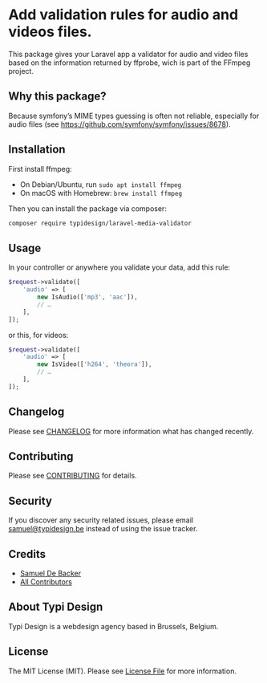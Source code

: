 # Add validation rules for audio and videos files.

This package gives your Laravel app a validator for audio and video files based on the information returned by ffprobe, wich is part of the FFmpeg project.

## Why this package?

Because symfony’s MIME types guessing is often not reliable, especially for audio files (see https://github.com/symfony/symfony/issues/8678).

## Installation

First install ffmpeg:
- On Debian/Ubuntu, run ```sudo apt install ffmpeg```
- On macOS with Homebrew: ```brew install ffmpeg```

Then you can install the package via composer:

```bash
composer require typidesign/laravel-media-validator
```

## Usage

In your controller or anywhere you validate your data, add this rule:

```php
$request->validate([
    'audio' => [
        new IsAudio(['mp3', 'aac']),
        // …
    ],
]);
```

or this, for videos:

```php
$request->validate([
    'audio' => [
        new IsVideo(['h264', 'theora']),
        // …
    ],
]);
```

## Changelog

Please see [CHANGELOG](CHANGELOG.md) for more information what has changed recently.

## Contributing

Please see [CONTRIBUTING](CONTRIBUTING.md) for details.

## Security

If you discover any security related issues, please email samuel@typidesign.be instead of using the issue tracker.

## Credits

- [Samuel De Backer](https://github.com/sdebacker)
- [All Contributors](../../contributors)

## About Typi Design

Typi Design is a webdesign agency based in Brussels, Belgium.

## License

The MIT License (MIT). Please see [License File](LICENSE.md) for more information.
